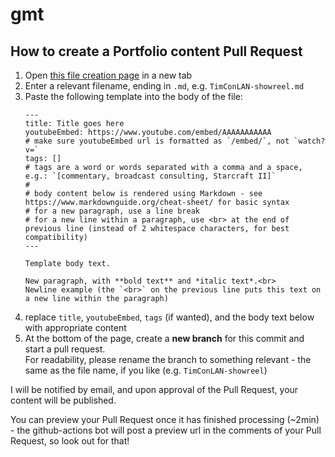 # gmt

## How to create a Portfolio content Pull Request

1. Open [this file creation page](https://www.example.com) in a new tab
2. Enter a relevant filename, ending in `.md`, e.g. `TimConLAN-showreel.md`
3. Paste the following template into the body of the file:
    ```
    ---
    title: Title goes here
    youtubeEmbed: https://www.youtube.com/embed/AAAAAAAAAAA
    # make sure youtubeEmbed url is formatted as `/embed/`, not `watch?v=`
    tags: []
    # tags are a word or words separated with a comma and a space, e.g.: `[commentary, broadcast consulting, Starcraft II]`
    #
    # body content below is rendered using Markdown - see https://www.markdownguide.org/cheat-sheet/ for basic syntax
    # for a new paragraph, use a line break
    # for a new line within a paragraph, use <br> at the end of previous line (instead of 2 whitespace characters, for best compatibility)
    ---
    
    Template body text.

    New paragraph, with **bold text** and *italic text*.<br>
    Newline example (the `<br>` on the previous line puts this text on a new line within the paragraph)
    ```
4. replace `title`, `youtubeEmbed`, `tags` (if wanted), and the body text below with appropriate content
5. At the bottom of the page, create a **new branch** for this commit and start a pull request.  
    For readability, please rename the branch to something relevant - the same as the file name, if you like (e.g. `TimConLAN-showreel`)
    
I will be notified by email, and upon approval of the Pull Request, your content will be published.

You can preview your Pull Request once it has finished processing (~2min) - the github-actions bot will post a preview url in the comments of your Pull Request, so look out for that!
